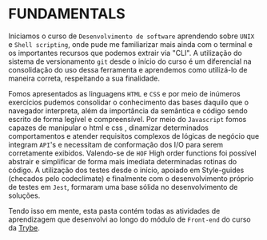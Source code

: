 # FUNDAMENTALS

Iniciamos o curso de `Desenvolvimento de software`  aprendendo sobre `UNIX` e `Shell scripting`, onde pude me familiarizar mais ainda com o terminal e os importantes recursos que podemos extrair via "CLI". A utilização do sistema de versionamento `git` desde o início do curso é um diferencial na consolidação do uso dessa ferramenta e aprendemos como utilizá-lo de maneira correta, respeitando a sua finalidade.

Fomos apresentados as linguagens `HTML` e `CSS` e por meio de inúmeros exercícios pudemos consolidar o conhecimento das bases daquilo que o navegador interpreta, além da importância da semântica e código sendo escrito de forma legível e compreensível. Por meio do `Javascript` fomos capazes de manipular o html e css , dinamizar determinados comportamentos e atender requisitos complexos de lógicas de negócio que integram `API`'s e necessitam de conformação dos I/O para serem corretamente exibidos. Valendo-se de `HOF` High order functions foi possível abstrair e simplificar de forma mais imediata determinadas rotinas do código. A utilização dos testes desde o início, apoiado em Style-guides (checados pelo codeclimate) e finalmente com o desenvolvimento próprio de testes em `Jest`, formaram uma base sólida no desenvolvimento de soluções.

Tendo isso em mente, esta pasta contém todas as atividades de aprendizagem que desenvolvi ao longo do módulo de `Front-end` do curso da [Trybe](https://www.betrybe.com/).
